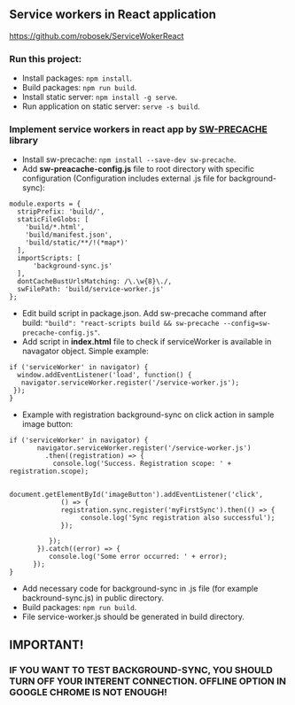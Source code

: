 ## Service workers in React application

https://github.com/robosek/ServiceWokerReact

### Run this project:
- Install packages: `npm install`.
- Build packages: `npm run build`.
- Install static server: `npm install -g serve`.
- Run application on static server: `serve -s build`.

### Implement service workers in react app by [SW-PRECACHE](https://github.com/GoogleChrome/sw-precache) library 
- Install sw-precache: `npm install --save-dev sw-precache`.
- Add **sw-preacache-config.js** file to root directory with specific configuration (Configuration includes external .js file for background-sync):
```
module.exports = {
  stripPrefix: 'build/',
  staticFileGlobs: [
    'build/*.html',
    'build/manifest.json',
    'build/static/**/!(*map*)'
  ],
  importScripts: [
      'background-sync.js'
  ],
  dontCacheBustUrlsMatching: /\.\w{8}\./,
  swFilePath: 'build/service-worker.js'
};
```
- Edit build script in package.json. Add sw-precache command after build: `"build": "react-scripts build && sw-precache --config=sw-precache-config.js"`.
- Add script in **index.html** file to check if serviceWorker is available in navagator object. Simple example:
```
if ('serviceWorker' in navigator) {
  window.addEventListener('load', function() {
   navigator.serviceWorker.register('/service-worker.js');
 });
}
```
- Example with registration background-sync on click action in sample image button:
```
if ('serviceWorker' in navigator) {
       navigator.serviceWorker.register('/service-worker.js')
         .then((registration) => {
           console.log('Success. Registration scope: ' + registration.scope);

            document.getElementById('imageButton').addEventListener('click',
             () => {
             registration.sync.register('myFirstSync').then(() => {
                  console.log('Sync registration also successful');
             });

          });
       }).catch((error) => {
          console.log('Some error occurred: ' + error);
      });
}
```
- Add necessary code for background-sync in .js file (for example backround-sync.js) in public directory.
- Build packages: `npm run build`.
- File service-worker.js should be generated in build directory.



## IMPORTANT! 
### IF YOU WANT TO TEST BACKGROUND-SYNC, YOU SHOULD TURN OFF YOUR INTERENT CONNECTION. OFFLINE OPTION IN GOOGLE CHROME IS NOT ENOUGH!



